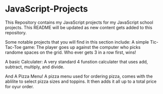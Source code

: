 # JavaScript-Projects
This Repository contains my JavaScript projects for my JavaScript school projects. This README will be updated as new content gets added to this repository.

Some notable projects that you will find in this section include: 
A simple Tic-Tac-Toe game:
The player goes up against the computer who picks randome spaces on the grid. Who ever gets 3 in a row first, wins!

A basic Calculater:
A very standard 4 funstion calculater that uses add, subtract, multiply, and divide.

And A Pizza Menu!
A pizza menu used for ordering pizza, comes with the ablilite to select pizza sizes and toppins. It then adds it all up to a total price for oyur order.
